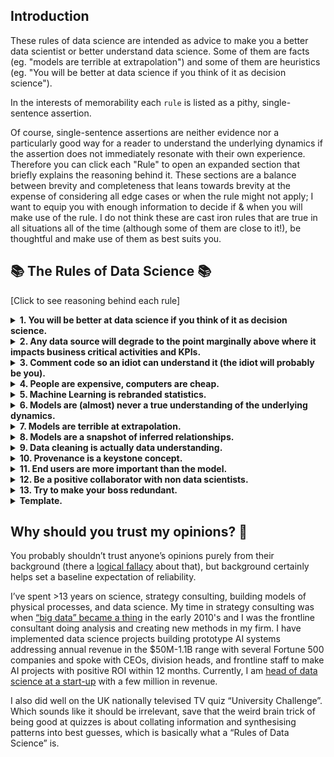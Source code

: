 
## Introduction
These rules of data science are intended as advice to make you a better data scientist or better understand data science. Some of them are facts (eg. "models are terrible at extrapolation") and some of them are heuristics (eg. "You will be better at data science if you think of it as decision science").  

In the interests of memorability each `rule` is listed as a pithy, single-sentence assertion.

Of course, single-sentence assertions are neither evidence nor a particularly good way for a reader to understand the underlying dynamics if the assertion does not immediately resonate with their own experience.  Therefore you can click each "Rule" to open an expanded section that briefly explains the reasoning behind it.  These sections are a balance between brevity and completeness that leans towards brevity at the expense of considering all edge cases or when the rule might not apply; I want to equip you with enough information to decide if & when you will make use of the rule.  I do not think these are cast iron rules that are true in all situations all of the time (although some of them are close to it!), be thoughtful and make use of them as best suits you.



## :books: The Rules of Data Science :books:
[Click to see reasoning behind each rule]

<details>
  <summary><b>1. You will be better at data science if you think of it as decision science.</b></summary> 
  
  The most important part of data science is the “so what?” of your discovery.  What should be done differently because of this, and how can that change be realised?  Seen this way, **the entire toolkit of data science is focused on making better decisions and changing outcomes**.

  For example, consider a model to forecast industrial equipment failures. It can be tempting to think of improving the accuracy of a model as a KPI that proves we have done well, but it isn’t: what matters is how much the model improves the real world result, what decision it allows us to make differently that creates value.  It might not be valuable to forecast equipment failures more accurately if the forecast is significantly shorter than the lead time to deliver and install the part (downtime due to breakages is unchanged), or if precision:recall tradeoffs determine value more than does accuracy, or any one of a number of complications unique to the equipment we are trying to forecast failure on.
  
  The entire problem of “forecasting equipment failure” should have been considered as “how to maximise the value of the equipment?” and the overall context analysed to look for decisions that might be altered to create value:  AI to forecast equipment failure at the individual level, analysis of which maintenance activities are most impactful, changing the intensity at which equipment runs to arbitrage lifespan against productivity, flexible schedules on maintenance teams, altering the distribution of parts in warehouses, etc…  
  
  Thinking of the core problem as finding the right decision and then making it correctly expands the data scientist’s view in impactful ways.  Talk to stakeholders to understand the operations we will be changing, create consensus among change leaders who need to believe in a project for it to work, reject modelling efforts that can’t be impactful even if accurate.
  
  In the average project most of the value comes from a good understanding of the business problem, the product, and the data, combined with the interpersonal skills to get stakeholders to commit to the correct decision.
</details>


<details>
  <summary><b>2. Any data source will degrade to the point marginally above where it impacts business critical activities and KPIs.</b></summary> 
  
  AKA **Burley’s Law of Data Degradation** (I talk about this one a lot...).

  Overall, the quality of a company’s data will degrade to the point just shy of impacting daily operations.  The data that a business needs for mission-critical operations will be in good working order and the data that does not impact critical initiatives will almost certainly not be.
  
  There are two main reasons for this: 
  1) human work invariably has mistakes and mission-critical data gets checked in a way that non-critical data does not, thus the latter accumulates errors over time; 
  2) traditional business logic viewed IT as a cost be minimised and therefore smart IT policy was to only invest in mission critical systems.  
  
  As a data scientist, internalising this fundamental paranoia about data sources is one of the key ways experienced staff are better at the job.  

  On a technical level, project timelines should include significant data cleaning ([data understanding](https://github.com/JMBurley/Rules_of_Data_Science/blob/a2fee7ee46ae63f2ab4bff85413f8223ca8e8886/README.md?plain=1#L110)) for a new product and ongoing products need a plan to maintain data quality.

  On a professional level, data scientists should accept that an existing data source being below the quality we need is rarely due to malice or incompetence; it is the result of a smart prioritisation of resources.  Take time to understand why things are the way they are and you will be a better collaborator and get great results faster.
</details>

<details>
  <summary><b>3. Comment code so an idiot can understand it (the idiot will probably be you).</b></summary> 
  
  Closely related to Guido Van Rossum’s famous _“code is read more often than it is written”_, we should make our code as unambiguous as possible.  It is rarely an inefficient use of time to typehint, write detailed docstrings, and add comments.  The writer will spend far less time on the commenting than the next reader will spend understanding the code.

  In case further motivation were needed, the time you save is most often your own when you come back to use/modify your own prior work.  Furthermore, the process of writing typehints and comments will often make you realise something is unnecessarily unclear, inefficient or inextensible and allow immediate corrections.
</details>

<details>
  <summary><b>4. People are expensive, computers are cheap.</b></summary> 
  
  A data scientist or software engineer costs tens-to-hundreds of $/£/€ per hour and storage+compute cost orders of magnitude less.  
  
  Bear this in mind when thinking of optimisations -- spending a week of person-time to save $10pcm on cloud fees is a terrible investment.  The best optimisations are ones that make staff more efficient.  We should be happy to pay for more compute resources to fix a problem or leave code slower than it could be, because this is how we make the most value long term.
  
 The justifiable times to work on compute efficiency are typically one of following, which are mostly about identifying the downstream effects of inefficient code rather than the direct cost:
  
   -  _"A stitch in time saves nine"_:  A refactor now is much simpler than later, so the work is a people-saving measure.  We are favorably arbitraging current vs future person time.
   -  _"Loathed systems"_: Human concentration can be a fragile thing and waiting on a compute process for 5 mins can ruin human workflows. As can instability, unclear UX or bad error handling.  When there is a process users don't like, consider improving the code quality.
   -  _"Business critical"_:  A few extra hours of compute time doesn't matter until it is the difference between an overnight system update being ready for business in the morning.  We are not worried about the compute cost, we are worried about a business revenue stream.
   - _"Actually computers are expensive"_:  Sometimes the monthly compute bill is larger than staff costs (you'll know if it is) and compute efficiencies are well worth the staff time they require.
  
 To be clear, this rule is **not** an excuse to rapidly write shoddy code (that will mire your team in technical debt and scaling problems), nor is it an excuse for management to allow a rickety codebase to persist unpatched and barely stable.  It is about making decisions that best make use of the resources available to us taking an accurate view of their costs, and offering a heavy reminder that we frequently underestimate the expense of our staff.
</details>

<details>
  <summary><b>5. Machine Learning is rebranded statistics.</b></summary> 
  
  The business use of statistics used to be hours-to-months of human time in order to make a prediction or determine if a hypothesis was true.  It required data that was causally related to the problem and, at best, Mutually-Exclusive & Completely Exhaustive (MECE).

  It is a useful cognitive lens to view machine learning as a mathematical system that does statistics very quickly to make a prediction.  All the same caveats for data apply: do you think the inputs to the ML model present a complete knowledge of the causal inputs to this prediction?  For data scientists this can suggest which data source you need to curate.  For people working with data scientists you can ask in detail about model inputs and consider if you would trust human statisticians’ predictions using those data?  If not, you might want to be careful about relying on that model.
</details>

<details>
  <summary><b>6. Models are (almost) never a true understanding of the underlying dynamics. </b></summary> 
  
  AKA _“All models are wrong, but some models are useful.”_

  See: next two rules ”Models are terrible at extrapolation” “Models are a snapshot of inferred relationships”.  Best practice in response to this is understanding & accepting those limitations and planning accordingly.

  At time of writing (Dec 2022), this rule is correct.  But we may see future model architectures that can better provide causative understanding of systems and extrapolate in a more reasonable fashion.
</details>

<details>
  <summary><b>7. Models are terrible at extrapolation.</b></summary> 
  
  Machine learning models work by freeform fitting to observed data (save rare examples where you embed a causal structure in the model: say enforcing a radial kernel in a SVM or the recent “physically-motivated neural network” trend).  We can think of this, fairly accurately, as creating a very long complex formula to interpolate between known datapoints (train set) to perform well on similar datapoints (test set).

  There is no reason to believe that such interpolation-based modelling will extrapolate to uncharted parts of the input hyperspace and give correct (or even sensible) results.  ML is much like fitting a polynomial to a wiggly line: amazing results within the seen data range, dangerous results outside of that range.  The exact nature of that danger depends on the model (eg. decision tree vs linear regression) and all data scientists should be alert to not trust models when they are extrapolating.
</details>

<details>
  <summary><b>8. Models are a snapshot of inferred relationships.</b></summary> 

  Models optimise to match the results seen in their input data, based on the mathematical structure of the model.  They do not posit any true causal understanding of the relationships between variables or how those relationships might change when unseen external factors alter.  

  Famously, Google Flu Trends could forecast upcoming flu rates based on internet search terms -- an eminently sensible idea: flu rates should be related to searching about illness symptoms, trips to pharmacies and all sorts of data that Google knows -- but the project failed over 2013-15 with epidemic flu seasons when fear changed how people searched for flu.

  This problem can be defended against by proactively retraining models on new data, giving the model truly MECE data (but beware that extrapolation is still a problem), structuring models with true causal understanding, or by honestly admitting that a model is imperfect and planning its use aware that future real-world changes will break it.
</details>

<details>
  <summary><b>9. Data cleaning is actually data understanding.</b></summary> 
  
  Cleaning is, for most of us, an unfortunate chore (happy to have it done but rarely happy about doing it) and framing part of our data science workflow as "cleaning" creates an aversion that is harmful.

  "Cleaning" implies that the cleaned data is sole result, that the data starting off dirty was an aberrant mistake and if we could get a genie to magic up clean data with no human memory of how it was cleaned we could be more productive data scientists focused on the "real work".

  But data cleaning is selectively choosing and applying tranformations to create the best possible MECE dataset for downstream analysis and models.  And that is anything but trivial, it's the foundation for decision-making (recall we are really decision scientists).  Doing that means understanding the data, and considered that way it is obvious that "cleaning" isn't a menial chore but one of the most important parts of getting a good model. That's an important mindset change that make you more attentive and happier when doing it.

  Data cleaning is therefore data understanding (and all the actions you take after understanding the data) and you can't possibly skip "understanding" when doing data science.

  There are some important corollaries to knowing that cleaning is about understanding the dataset:
   - knowledge of the data is as important as the transformations applied, document those important pieces of provenance and data-gotchas;
   - every choice made in data cleaning should be documented;
   - cleaning transforms are as important as feature engineering transforms (they should be reusable and well-commented).
   
   PS. It is tempting to demarcate data cleaning as bug catching (removing outliers, bad columns, and imputing missing data), and not diagnostic analystics or deep understanding of data.  To be clear, this rule asserts that there is a continuous chain of understanding from finding outliers to creating features that should not be conceptually split into disparate chunks.  Rather than data cleaning I'd suggest talking about discrete tasks (eg. find outliers).
</details>

<details>
  <summary><b>10. Provenance is a keystone concept.</b></summary> 
  
  Academic historians have a precise, technical use for provenance that every data scientist should know.  Provenance is the lineage of data: what is it, who made it, for what purpose and when, and how has it moved from creation to us (corollary: what data has not made it to us).

  Provenance is critical to understanding the bias, context, accuracy, and reliability of data.  A data scientist who understands the concept of provenance can ask better questions of a data source and more cleanly explain to non-specialists where problems might lie.

  Without having the lens of provenance to reconsider what we know and how do we think we know it, we are at much higher risk of using data inappropriate for the task at hand, or drawing (wrong?) conclusions at artificially high levels of certainty.
</details>

<details>
  <summary><b>11. End users are more important than the model.</b></summary> 
  
  Models and data findings only have impact if they are used/implemented -- a highly skillful model with zero adoption is far less valuable than a moderately skillful model that is highly adopted by end users -- therefore good decision science must create change for end-users.

  While the exact nature of implementing change at an organisation is the topic of entire books and careers, for data scientists considering end-users is a good way to start on this journey.

  Considering how end-users will be asked to alter behaviour in response to data can direct us to the pain points (that may prevent adoption) or the key stakeholders (who need to support the project for it to succeed).  Early career data scientists can look to identify these and flag for their managers.  Data science leadership must be able to get buy-in to solve these problems (either yourself or cultivating an ally who can.  This is why CEO support makes-or-breaks many data projects).  At all levels, it is best practice for data scientists to talk to relevant stakeholders before, during, and after the data/model work.
</details>

<details>
  <summary><b>12. Be a positive collaborator with non data scientists.</b></summary> 
  
  When a data scientist starts looking into a topic at a company, we have a nasty habit of finding all the accumulated mistakes and generating extra work for other staff as we investigate why data is the way it is.  Depending on the mistakes found, staff might fear we are damaging their reputation and career.  Approach this the wrong way and people will not be enthusiastic collaborators.

  Best practice is to focus on the improvements that can be made (not past mistakes), have empathy for the past constraints and openly praise the great work that you find in your investigations.  If reporting fundamental shortcomings to management, be honest but explain the “why” of how we got there and the path to improvement.  This will get everyone better results faster and is the first step on making a transformation to a data-driven division/company.
</details>

<details>
  <summary><b>13. Try to make your boss redundant.</b></summary> 
  
  Which could be rephrased as “anticipate your boss’ needs”. This is not a data science specific rule, but is important enough to include regardless.

  Typically your boss will spend some amount of time thinking about your work: verifying correctness, deciding the next priority, tracking timelines, (etc…), and some amount of time doing differentiated work that only she can do:  her own technical work, planning organisation-level resources, getting buy-in on projects and removing roadblocks.  The more you can proactively take over the former tasks such that your boss doesn’t have to do them, or you provide curated inputs to make her tasks faster, the better.  This will make you more aware of the context of your work within the larger organisation (always good personal growth) and is commonly aligned with promotion requirements in larger companies.  Plus, if your company is well-organised you are enabling both you and your boss to spend more time on more valuable work.
</details>



<details>
  <summary><b>Template.</b></summary> 
  
  Explanatory text
</details>




## Why should you trust my opinions? 🤔
You probably shouldn’t trust anyone’s opinions purely from their background (there a [logical fallacy](https://en.wikipedia.org/wiki/Argument_from_authority) about that), but background certainly helps set a baseline expectation of reliability.

I’ve spent >13 years on science, strategy consulting, building models of physical processes, and data science.  My time in strategy consulting was when [“big data” became a thing](https://trends.google.com/trends/explore?date=all&geo=US&q=big%20data) in the early 2010's and I was the frontline consultant doing analysis and creating new methods in my firm.  I have implemented data science projects building prototype AI systems addressing annual revenue in the $50M-1.1B range with several Fortune 500 companies and spoke with CEOs, division heads, and frontline staff to make AI projects with positive ROI within 12 months.  Currently, I am [head of data science at a start-up](https://www.actif.ai/our-story/) with a few million in revenue.  

I also did well on the UK nationally televised TV quiz “University Challenge”. Which sounds like it should be irrelevant, save that the weird brain trick of being good at quizzes is about collating information and synthesising patterns into best guesses,  which is basically what a “Rules of Data Science” is.
